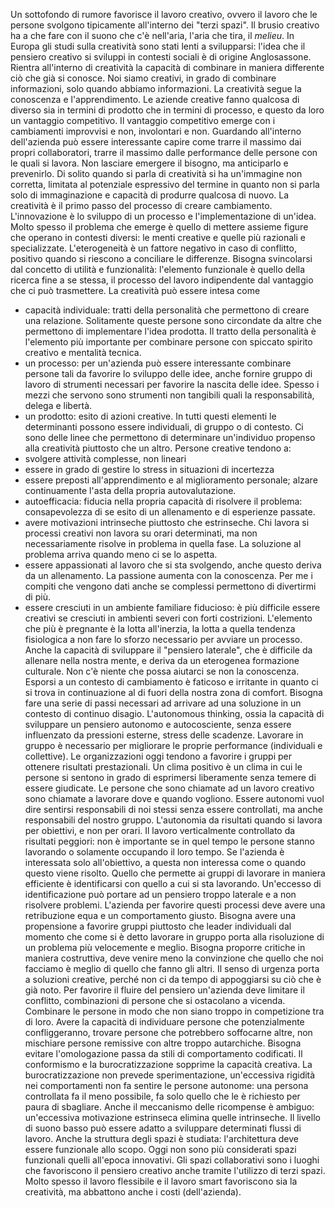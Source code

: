 Un sottofondo di rumore favorisce il lavoro creativo, ovvero il lavoro che le persone svolgono tipicamente all'interno dei "terzi spazi". Il brusio creativo ha a che fare con il suono che c'è nell'aria, l'aria che tira, il *melieu*. In Europa gli studi sulla creatività sono stati lenti a svilupparsi: l'idea che il pensiero creativo si sviluppi in contesti sociali è di origine Anglosassone. Rientra all'interno di creatività la capacità di combinare in maniera differente ciò che già si conosce. Noi siamo creativi, in grado di combinare informazioni, solo quando abbiamo informazioni. La creatività segue la conoscenza e l'apprendimento. Le aziende creative fanno qualcosa di diverso sia in termini di prodotto che in termini di processo, e questo da loro un vantaggio competitivo. Il vantaggio competitivo emerge con i cambiamenti improvvisi e non, involontari e non. Guardando all'interno dell'azienda può essere interessante capire come trarre il massimo dai propri collaboratori, trarre il massimo dalle performance delle persone con le quali si lavora.  Non lasciare emergere il bisogno, ma anticiparlo e prevenirlo.
Di solito quando si parla di creatività si ha un'immagine non corretta, limitata al potenziale espressivo del termine in quanto non si parla solo di immaginazione e capacità di produrre qualcosa di nuovo. La creatività è il primo passo del processo di creare cambiamento. L'innovazione è lo sviluppo di un processo e l'implementazione di un'idea. Molto spesso il problema che emerge è quello di mettere assieme figure che operano in contesti diversi: le menti creative e quelle più razionali e specializzate. L'eterogeneità è un fattore negativo in caso di conflitto, positivo quando si riescono a conciliare le differenze. Bisogna svincolarsi dal concetto di utilità e funzionalità: l'elemento funzionale è quello della ricerca fine a se stessa, il processo del lavoro indipendente dal vantaggio che ci può trasmettere.
La creatività può essere intesa come
- capacità individuale: tratti della personalità che permettono di creare una relazione. Solitamente queste persone sono circondate da altre che permettono di implementare l'idea prodotta. Il tratto della personalità è l'elemento più importante per combinare persone con spiccato spirito creativo e mentalità tecnica.
- un processo: per un'azienda può essere interessante combinare persone tali da favorire lo sviluppo delle idee, anche fornire gruppo di lavoro di strumenti necessari per favorire la nascita delle idee. Spesso i mezzi che servono sono strumenti non tangibili quali la responsabilità, delega e libertà.
- un prodotto: esito di azioni creative. 
In tutti questi elementi le determinanti possono essere individuali, di gruppo o di contesto. 
Ci sono delle linee che permettono di determinare un'individuo propenso alla creatività piuttosto che un altro. Persone creative tendono a:
- svolgere attività complesse, non lineari
- essere in grado di gestire lo stress in situazioni di incertezza
- essere preposti all'apprendimento e al miglioramento personale; alzare continuamente l'asta della propria autovalutazione.
- autoefficacia: fiducia nella propria capacità di risolvere il problema: consapevolezza di se esito di un allenamento e di esperienze passate.
- avere motivazioni intrinseche piuttosto che estrinseche. Chi lavora si processi creativi non lavora su orari determinati, ma non necessariamente risolve in problema in quella fase. La soluzione al problema arriva quando meno ci se lo aspetta.
- essere appassionati al lavoro che si sta svolgendo, anche questo deriva da un allenamento. La passione aumenta con la conoscenza. Per me i compiti che vengono dati anche se complessi permettono di divertirmi di più. 
- essere cresciuti in un ambiente familiare fiducioso: è più difficile essere creativi se cresciuti in ambienti severi con forti costrizioni.
L'elemento che più è pregnante è la lotta all'inerzia, la lotta a quella tendenza fisiologica a non fare lo sforzo necessario per avviare un processo. Anche la capacità di sviluppare il "pensiero laterale", che è difficile da allenare nella nostra mente, e deriva da un eterogenea formazione culturale. Non c'è niente che possa aiutarci se non la conoscenza. Esporsi a un contesto di cambiamento è faticoso e irritante in quanto ci si trova in continuazione al di fuori della nostra zona di comfort. Bisogna fare una serie di passi necessari ad arrivare ad una soluzione in un contesto di continuo disagio.
L'autonomous thinking, ossia la capacità di sviluppare un pensiero autonomo e autocosciente, senza essere influenzato da pressioni esterne, stress delle scadenze.
Lavorare in gruppo è necessario per migliorare le proprie performance (individuali e collettive). Le organizzazioni oggi tendono a favorire i gruppi per ottenere risultati prestazionali. Un clima positivo è un clima in cui le persone si sentono in grado di esprimersi liberamente senza temere di essere giudicate. Le persone che sono chiamate ad un lavoro creativo sono chiamate a lavorare dove e quando vogliono. Essere autonomi vuol dire sentirsi responsabili di noi stessi senza essere controllati, ma anche responsabili del nostro gruppo. L'autonomia da risultati quando si lavora per obiettivi, e non per orari. Il lavoro verticalmente controllato da risultati peggiori: non è importante se in quel tempo le persone stanno lavorando o solamente occupando il loro tempo. Se l'azienda è interessata solo all'obiettivo, a questa non interessa come o quando questo viene risolto.
Quello che permette ai gruppi di lavorare in maniera efficiente è identificarsi con quello a cui si sta lavorando. Un'eccesso di identificazione può portare ad un pensiero troppo laterale e a non risolvere problemi. 
L'azienda per favorire questi processi deve avere una retribuzione equa e un comportamento giusto. Bisogna avere una propensione a favorire gruppi piuttosto che leader individuali dal momento che come si è detto lavorare in gruppo porta alla risoluzione di un problema più velocemente e meglio.
Bisogna proporre critiche in maniera costruttiva, deve venire meno la convinzione che quello che noi facciamo è meglio di quello che fanno gli altri.
Il senso di urgenza porta a soluzioni creative, perché non ci da tempo di appoggiarsi su ciò che è già noto.
Per favorire il fluire del pensiero un'azienda deve limitare il conflitto, combinazioni di persone che si ostacolano a vicenda. Combinare le persone in modo che non siano troppo in competizione tra di loro. Avere la capacità di individuare persone che potenzialmente confliggeranno, trovare persone che potrebbero soffocarne altre, non mischiare persone remissive con altre troppo autarchiche. Bisogna evitare l'omologazione passa da stili di comportamento codificati. Il conformismo e la burocratizzazione sopprime la capacità creativa. La burocratizzazione non prevede sperimentazione, un'eccessiva rigidità nei comportamenti non fa sentire le persone autonome: una persona controllata fa il meno possibile, fa solo quello che le è richiesto per paura di sbagliare.
Anche il meccanismo delle ricompense è ambiguo: un'eccessiva motivazione estrinseca elimina quelle intrinseche.
Il livello di suono basso può essere adatto a sviluppare determinati flussi di lavoro. Anche la struttura degli spazi è studiata: l'architettura deve essere funzionale allo scopo. Oggi non sono più considerati spazi funzionali quelli all'epoca innovativi.
Gli spazi collaborativi sono i luoghi che favoriscono il pensiero creativo anche tramite l'utilizzo di terzi spazi. Molto spesso il lavoro flessibile e il lavoro smart favoriscono sia la creatività, ma abbattono anche i costi (dell'azienda). 